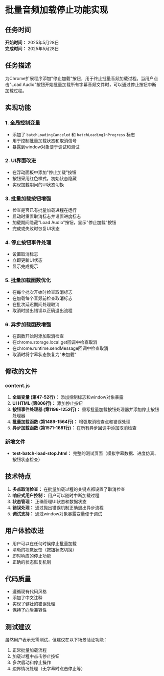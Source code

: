 # 批量音频加载停止功能实现

## 任务时间
**开始时间：** 2025年5月28日  
**完成时间：** 2025年5月28日

## 任务描述
为Chrome扩展程序添加"停止加载"按钮，用于终止批量音频加载过程。当用户点击"Load Audio"按钮开始批量加载所有字幕音频文件时，可以通过停止按钮中断加载过程。

## 实现功能

### 1. 全局控制变量
- 添加了 `batchLoadingCanceled` 和 `batchLoadingInProgress` 标志
- 用于控制批量加载状态和取消信号
- 暴露到window对象便于调试和测试

### 2. UI界面改进
- 在浮动面板中添加"停止加载"按钮
- 按钮采用红色样式，初始状态隐藏
- 实现加载期间的UI状态切换

### 3. 批量加载按钮增强
- 检查是否已有批量加载进程在运行
- 启动时重置取消标志并设置进度标志
- 加载期间隐藏"Load Audio"按钮，显示"停止加载"按钮
- 完成或失败时恢复UI状态

### 4. 停止按钮事件处理
- 设置取消标志
- 立即更新UI状态
- 显示完成提示

### 5. 批量加载函数优化
- 在每个批次开始时检查取消标志
- 在加载每个音频前检查取消标志
- 在批次延迟期间处理取消
- 取消时抛出错误以正确退出流程

### 6. 异步加载函数增强
- 在函数开始时添加取消检查
- 在chrome.storage.local.get回调中检查取消
- 在chrome.runtime.sendMessage回调中检查取消
- 取消时将字幕状态恢复为"未加载"

## 修改的文件

### content.js
1. **全局变量 (第47-52行)：** 添加控制标志和window对象暴露
2. **UI HTML (第806行)：** 添加停止按钮
3. **按钮事件处理器 (第1196-1252行)：** 重写批量加载按钮处理器并添加停止按钮处理器
4. **批量加载函数 (第1489-1564行)：** 增强取消检查点和错误处理
5. **异步加载函数 (第1571-1681行)：** 在所有异步回调中添加取消检查

### 新增文件
- **test-batch-load-stop.html：** 完整的测试页面（模拟字幕数据、进度仿真、按钮状态检查）

## 技术特点

1. **多点取消检查：** 在批量加载过程的关键点都设置了取消检查
2. **响应式用户控制：** 用户可以随时中断加载过程
3. **状态管理：** 正确管理UI状态和数据状态
4. **错误处理：** 通过抛出错误机制正确退出异步流程
5. **调试支持：** 通过window对象暴露变量便于调试

## 用户体验改进

- 用户可以在任何时候停止批量加载
- 清晰的视觉反馈（按钮状态切换）
- 即时响应的停止功能
- 正确的状态恢复机制

## 代码质量

- 遵循现有代码风格
- 添加了中文注释
- 实现了健壮的错误处理
- 保持了向后兼容性

## 测试建议

虽然用户表示无需测试，但建议在以下场景验证功能：
1. 正常批量加载流程
2. 加载过程中点击停止按钮
3. 多次启动和停止操作
4. 边界情况处理（无字幕时点击停止等）
